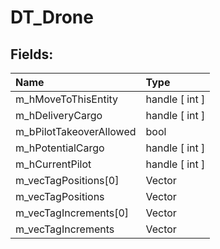 # DT_Drone

## Fields:

| Name | Type |
| :--- | :--- |
| m_hMoveToThisEntity | handle [ int ] |
| m_hDeliveryCargo | handle [ int ] |
| m_bPilotTakeoverAllowed | bool |
| m_hPotentialCargo | handle [ int ] |
| m_hCurrentPilot | handle [ int ] |
| m_vecTagPositions[0] | Vector |
| m_vecTagPositions | Vector |
| m_vecTagIncrements[0] | Vector |
| m_vecTagIncrements | Vector |
